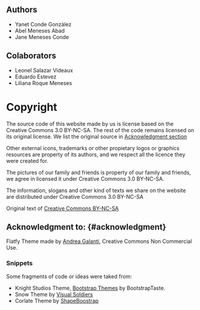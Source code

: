 
## Authors
* Yanet Conde González
* Abel Meneses Abad
* Jane Meneses Conde

## Colaborators
* Leonel Salazar Videaux
* Eduardo Estevez
* Liliana Roque Meneses

# Copyright

The source code of this website made by us is license based on the Creative Commons 3.0 BY-NC-SA. The rest of the code remains licensed on its original license. We list the original source in [Acknowledgment section](#acknowledgment)

Other external icons, trademarks or other propietary logos or graphics resources are property of its authors, and we respect all the licence they were created for.

The pictures of our family and friends is property of our family and friends, we agree in licensed it under Creative Commons 3.0 BY-NC-SA.

The information, slogans and other kind of texts we share on the website are distributed under Creative Commons 3.0 BY-NC-SA

Original text of [Creative Commons BY-NC-SA](http://creativecommons.org/licenses/by-nc-sa/3.0/legalcode.)

## Acknowledgment to: {#acknowledgment}

Flatfy Theme made by [Andrea Galanti](http://www.andreagalanti.it/flatfy.php), Creative Commons Non Commercial Use.

### Snippets

Some fragments of code or ideas were taked from:

* Knight Studios Theme, [Bootstrap Themes](http://bootstraptaste.com/) by BootstrapTaste.
* Snow Theme by [Visual Soldiers](http://visualsoldiers.com/)
* Corlate Theme by [ShapeBoostrap](http://shapebootstrap.net/)

